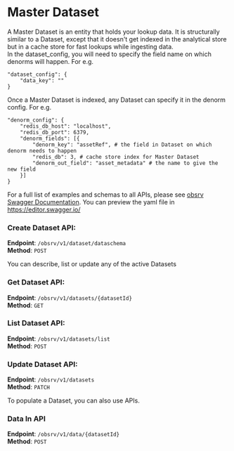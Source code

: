 # Master Dataset 
A Master Dataset is an entity that holds your lookup data. It is structurally similar to a Dataset, except that it doesn't get indexed in the analytical store but in a cache store for fast lookups while ingesting data.  
In the dataset_config, you will need to specify the field name on which denorms will happen. For e.g.  
```
"dataset_config": {
    "data_key": ""
}
```
Once a Master Dataset is indexed, any Dataset can specify it in the denorm config. For e.g.
```
"denorm_config": {
    "redis_db_host": "localhost",
    "redis_db_port": 6379,
    "denorm_fields": [{
        "denorm_key": "assetRef", # the field in Dataset on which denorm needs to happen
        "redis_db": 3, # cache store index for Master Dataset
        "denorm_out_field": "asset_metadata" # the name to give the new field
    }]
}
```

For a full list of examples and schemas to all APIs, please see [obsrv Swagger Documentation](https://github.com/Sunbird-Obsrv/obsrv-api-service/blob/main/swagger-doc/openapi.yaml).
You can preview the yaml file in https://editor.swagger.io/

### Create Dataset API:
**Endpoint**: `/obsrv/v1/dataset/dataschema`  
**Method**: `POST`  

You can describe, list or update any of the active Datasets  
### Get Dataset API:
**Endpoint**: `/obsrv/v1/datasets/{datasetId}`  
**Method**: `GET`  
### List Dataset API:
**Endpoint**: `/obsrv/v1/datasets/list`  
**Method**: `POST`  
### Update Dataset API:
**Endpoint**: `/obsrv/v1/datasets`  
**Method**: `PATCH`  

To populate a Dataset, you can also use APIs.
### Data In API
**Endpoint**: `/obsrv/v1/data/{datasetId}`  
**Method**: `POST`  